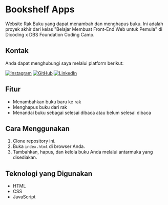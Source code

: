 # Bookshelf Apps

Website Rak Buku yang dapat menambah dan menghapus buku. Ini adalah proyek akhir dari kelas "Belajar Membuat Front-End Web untuk Pemula" di Dicoding x DBS Foundation Coding Camp.

## Kontak

Anda dapat menghubungi saya melalui platform berikut:

[![Instagram](https://img.shields.io/badge/Instagram-E4405F?style=for-the-badge&logo=instagram&logoColor=white)](https://www.instagram.com/fahruphoto)
[![GitHub](https://img.shields.io/badge/GitHub-181717?style=for-the-badge&logo=github&logoColor=white)](https://github.com/fahrurojak)
[![LinkedIn](https://img.shields.io/badge/LinkedIn-0A66C2?style=for-the-badge&logo=linkedin&logoColor=white)](https://www.linkedin.com/in/fahrurojak)

## Fitur

- Menambahkan buku baru ke rak
- Menghapus buku dari rak
- Menandai buku sebagai selesai dibaca atau belum selesai dibaca

## Cara Menggunakan

1. Clone repository ini.
2. Buka `index.html` di browser Anda.
3. Tambahkan, hapus, dan kelola buku Anda melalui antarmuka yang disediakan.

## Teknologi yang Digunakan

- HTML
- CSS
- JavaScript